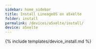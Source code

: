 ```yaml
---
sidebar: home_sidebar
title: Install LineageOS on a5xelte
folder: install
permalink: /devices/a5xelte/install/
device: a5xelte
---
```

{% include templates/device_install.md %}
